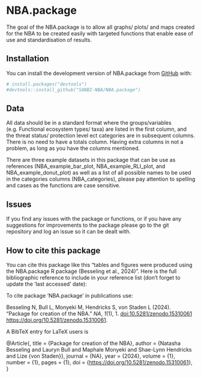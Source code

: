 
# NBA.package

<!-- badges: start -->
<!-- badges: end -->

The goal of the NBA.package is to allow all graphs/ plots/ and maps
created for the NBA to be created easily with targeted functions that
enable ease of use and standardisation of results.

## Installation

You can install the development version of NBA.package from
[GitHub](https://github.com/) with:

``` r
# install.packages("devtools")
#devtools::install_github("SANBI-NBA/NBA.package")
```

## Data

All data should be in a standard format where the groups/variables
(e.g. Functional ecosystem types/ taxa) are listed in the first column,
and the threat status/ protection level ect categories are in subsequent
columns. There is no need to have a totals column. Having extra columns
in not a problem, as long as you have the columns mentioned.

There are three example datasets in this package that can be use as
references (NBA_example_bar_plot, NBA_example_RLI_plot, and
NBA_example_donut_plot) as well as a list of all possible names to be
used in the categories columns (NBA_categories), please pay attention to
spelling and cases as the functions are case sensitive.

## Issues

If you find any issues with the package or functions, or if you have any
suggestions for improvements to the package please go to the git
repository and log an issue so it can be dealt with.

## How to cite this package

You can cite this package like this “tables and figures were produced
using the NBA.package R package (Besseling et al., 2024)”. Here is the
full bibliographic reference to include in your reference list (don’t
forget to update the ‘last accessed’ date):

To cite package ‘NBA.package’ in publications use:

Besseling N, Bull L, Monyeki M, Hendricks S, von Staden L (2024).
“Package for creation of the NBA.” *NA*, *1*(1), 1.
<doi:10.5281/zenodo.15310061> <https://doi.org/10.5281/zenodo.15310061>.

A BibTeX entry for LaTeX users is

@Article{, title = {Package for creation of the NBA}, author = {Natasha
Besseling and Lauryn Bull and Maphale Monyeki and Shae-Lynn Hendricks
and Lize {von Staden}}, journal = {NA}, year = {2024}, volume = {1},
number = {1}, pages = {1}, doi =
{<https://doi.org/10.5281/zenodo.15310061>}, }
